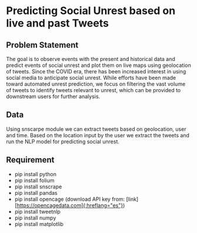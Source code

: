 # Predicting Social Unrest based on live and past Tweets

## Problem Statement

The goal is to observe events with the present and historical data and predict events of social unrest and plot them on live maps using geolocation of tweets. Since the COVID era, there has
been increased interest in using social media to anticipate social
unrest. While efforts have been made toward automated unrest
prediction, we focus on filtering the vast volume of tweets to
identify tweets relevant to unrest, which can be provided to
downstream users for further analysis.

## Data

Using snscarpe module we can extract tweets based on geolocation, user and time. Based on the location input by the user we extract the tweets and run the NLP model for predicting social unrest.

## Requirement

- pip install python
- pip install folium
- pip install snscrape
- pip install pandas
- pip install opencage (download API key from: [link][https://opencagedata.com]{:hreflang="es"})
- pip install tweetnlp
- pip install numpy
- pip install matplotlib

